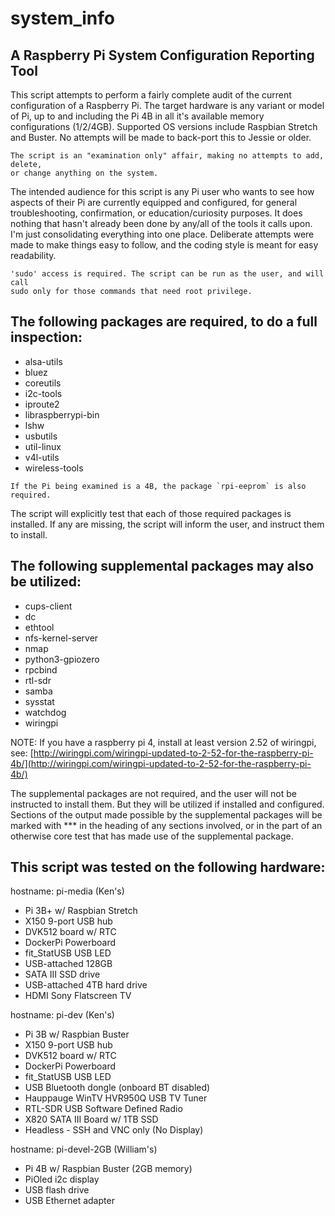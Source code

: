 # system_info
## A Raspberry Pi System Configuration Reporting Tool

This script attempts to perform a fairly complete audit of the current configuration of a Raspberry Pi. The target hardware is any variant or model of Pi, up to and including the Pi 4B in all it's available memory configurations (1/2/4GB). Supported OS versions include Raspbian Stretch and Buster. No attempts will be made to back-port this to Jessie or older.
```
The script is an "examination only" affair, making no attempts to add, delete,
or change anything on the system.
```
The intended audience for this script is any Pi user who wants to see how aspects of their Pi are currently equipped and configured, for general troubleshooting, confirmation, or education/curiosity purposes. It does nothing that hasn't already been done by any/all of the tools it calls upon. I'm just consolidating everything into one place. Deliberate attempts were made to make things easy to follow, and the coding style is meant for easy readability.
```
'sudo' access is required. The script can be run as the user, and will call
sudo only for those commands that need root privilege.
```
## The following packages are required, to do a full inspection:

- alsa-utils
- bluez
- coreutils
- i2c-tools
- iproute2
- libraspberrypi-bin
- lshw
- usbutils
- util-linux
- v4l-utils
- wireless-tools
```
If the Pi being examined is a 4B, the package `rpi-eeprom` is also required.
```
The script will explicitly test that each of those required packages is installed. If any are missing, the script will inform the user, and instruct them to install.

## The following supplemental packages may also be utilized:

- cups-client
- dc
- ethtool
- nfs-kernel-server
- nmap
- python3-gpiozero
- rpcbind
- rtl-sdr
- samba
- sysstat
- watchdog
- wiringpi

NOTE: If you have a raspberry pi 4, install at least version 2.52 of wiringpi, see:
[http://wiringpi.com/wiringpi-updated-to-2-52-for-the-raspberry-pi-4b/](http://wiringpi.com/wiringpi-updated-to-2-52-for-the-raspberry-pi-4b/)

The supplemental packages are not required, and the user will not be instructed to install them. But they will be utilized if installed and configured. Sections of the output made possible by the supplemental packages will be marked with *** in the heading of any sections involved, or in the part of an otherwise core test that has made use of the supplemental package.

## This script was tested on the following hardware:

hostname: pi-media (Ken's)
- Pi 3B+ w/ Raspbian Stretch
- X150 9-port USB hub
- DVK512 board w/ RTC
- DockerPi Powerboard
- fit_StatUSB USB LED
- USB-attached 128GB
- SATA III SSD drive
- USB-attached 4TB hard drive
- HDMI Sony Flatscreen TV

hostname: pi-dev (Ken's)
- Pi 3B w/ Raspbian Buster
- X150 9-port USB hub
- DVK512 board w/ RTC
- DockerPi Powerboard
- fit_StatUSB USB LED
- USB Bluetooth dongle (onboard BT disabled)
- Hauppauge WinTV HVR950Q USB TV Tuner
- RTL-SDR USB Software Defined Radio
- X820 SATA III Board w/ 1TB SSD
- Headless - SSH and VNC only (No Display)

hostname: pi-devel-2GB (William's)
- Pi 4B w/ Raspbian Buster (2GB memory)
- PiOled i2c display
- USB flash drive
- USB Ethernet adapter
